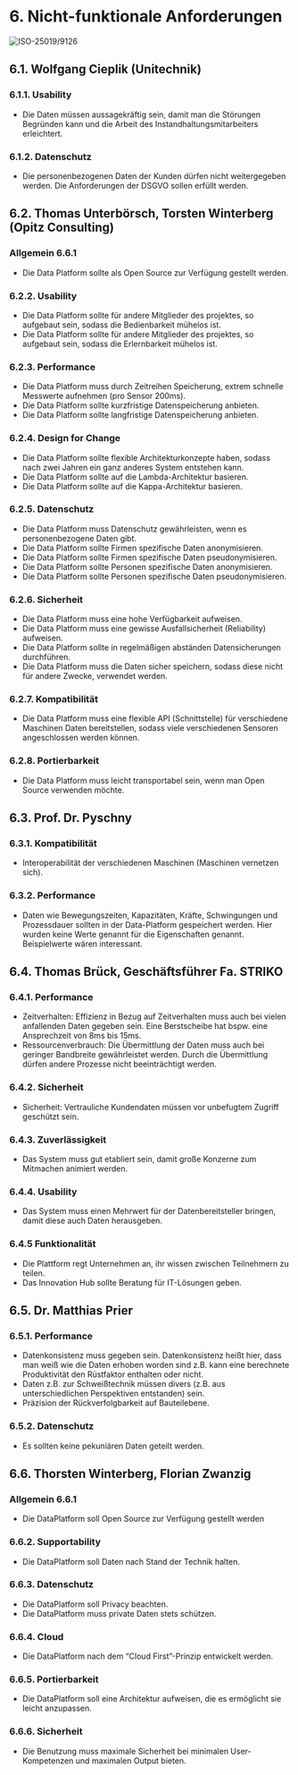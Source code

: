 # 6. Nicht-funktionale Anforderungen

![ISO-25019/9126](https://github.com/pschm/am-lastenheft-ss20/blob/master/lastenheft/img/quality_iso-25010-9126.jpg?raw=true) 


## 6.1. Wolfgang Cieplik (Unitechnik)

### 6.1.1. Usability

* Die Daten müssen aussagekräftig sein, damit man die Störungen Begründen kann und die Arbeit des Instandhaltungsmitarbeiters erleichtert.

### 6.1.2. Datenschutz

* Die personenbezogenen Daten der Kunden dürfen nicht weitergegeben werden. Die Anforderungen der DSGVO sollen erfüllt werden.

## 6.2. Thomas Unterbörsch, Torsten Winterberg (Opitz Consulting)

### Allgemein 6.6.1
* Die Data Platform sollte als Open Source zur Verfügung gestellt werden.

### 6.2.2. Usability

* Die Data Platform sollte für andere Mitglieder des projektes, so aufgebaut sein, sodass die Bedienbarkeit mühelos ist.
* Die Data Platform sollte für andere Mitglieder des projektes, so aufgebaut sein, sodass die Erlernbarkeit mühelos ist.

### 6.2.3. Performance

* Die Data Platform muss durch Zeitreihen Speicherung, extrem schnelle Messwerte aufnehmen (pro Sensor 200ms).
* Die Data Platform sollte kurzfristige Datenspeicherung anbieten.
* Die Data Platform sollte langfristige Datenspeicherung anbieten.

### 6.2.4. Design for Change
* Die Data Platform sollte flexible Architekturkonzepte haben, sodass nach zwei Jahren ein ganz anderes System entstehen kann.
* Die Data Platform sollte auf die Lambda-Architektur basieren.
* Die Data Platform sollte auf die Kappa-Architektur basieren.

### 6.2.5. Datenschutz
* Die Data Platform muss Datenschutz gewährleisten, wenn es personenbezogene Daten gibt.
* Die Data Platform sollte Firmen spezifische Daten anonymisieren.
* Die Data Platform sollte Firmen spezifische Daten pseudonymisieren.
* Die Data Platform sollte Personen spezifische Daten anonymisieren.
* Die Data Platform sollte Personen spezifische Daten pseudonymisieren.

### 6.2.6. Sicherheit
* Die Data Platform muss eine hohe Verfügbarkeit aufweisen.
* Die Data Platform muss eine gewisse Ausfallsicherheit (Reliability) aufweisen.
* Die Data Platform sollte in regelmäßigen abständen Datensicherungen durchführen.
* Die Data Platform muss die Daten sicher speichern, sodass diese nicht für andere Zwecke, verwendet werden.

### 6.2.7. Kompatibilität 
* Die Data Platform muss eine flexible API (Schnittstelle) für verschiedene Maschinen Daten bereitstellen, sodass viele verschiedenen Sensoren angeschlossen werden können.

### 6.2.8. Portierbarkeit
* Die Data Platform muss leicht transportabel sein, wenn man Open Source verwenden möchte.

## 6.3. Prof. Dr. Pyschny

### 6.3.1. Kompatibilität

* Interoperabilität der verschiedenen Maschinen (Maschinen vernetzen sich).

### 6.3.2. Performance
* Daten wie Bewegungszeiten, Kapazitäten, Kräfte, Schwingungen und Prozessdauer sollten in der Data-Platform gespeichert werden. Hier wurden keine Werte genannt für die Eigenschaften genannt. Beispielwerte wären interessant.


## 6.4. Thomas Brück, Geschäftsführer Fa. STRIKO

### 6.4.1. Performance 
* Zeitverhalten: Effizienz in Bezug auf Zeitverhalten muss auch bei vielen anfallenden Daten gegeben sein. Eine Berstscheibe hat bspw. eine Ansprechzeit von 8ms bis 15ms. 
* Ressourcenverbrauch: Die Übermittlung der Daten muss auch bei geringer Bandbreite gewährleistet werden. Durch die Übermittlung dürfen andere Prozesse nicht beeinträchtigt werden.

### 6.4.2. Sicherheit
* Sicherheit: Vertrauliche Kundendaten müssen vor unbefugtem Zugriff geschützt sein.

### 6.4.3. Zuverlässigkeit 
* Das System muss gut etabliert sein, damit große Konzerne zum Mitmachen animiert werden.

### 6.4.4. Usability
* Das System muss einen Mehrwert für der Datenbereitsteller bringen, damit diese auch Daten herausgeben.

### 6.4.5 Funktionalität 
* Die Plattform regt Unternehmen an, ihr wissen zwischen Teilnehmern zu teilen.
* Das Innovation Hub sollte Beratung für IT-Lösungen geben.

## 6.5. Dr. Matthias Prier

### 6.5.1. Performance
* Datenkonsistenz muss gegeben sein. Datenkonsistenz heißt hier, dass man weiß wie die Daten erhoben worden sind z.B. kann eine berechnete Produktivität den Rüstfaktor enthalten oder nicht.
* Daten z.B. zur Schweißtechnik müssen divers (z.B. aus unterschiedlichen Perspektiven entstanden) sein.
* Präzision der Rückverfolgbarkeit auf Bauteilebene.

### 6.5.2. Datenschutz
* Es sollten keine pekuniären Daten geteilt werden.

## 6.6. Thorsten Winterberg, Florian Zwanzig

### Allgemein 6.6.1
* Die DataPlatform soll Open Source zur Verfügung gestellt werden

### 6.6.2. Supportability
* Die DataPlatform soll Daten nach Stand der Technik halten.

### 6.6.3. Datenschutz
* Die DataPlatform soll Privacy beachten.
* Die DataPlatform muss private Daten stets schützen.

### 6.6.4. Cloud
* Die DataPlatform nach dem “Cloud First”-Prinzip entwickelt werden.

### 6.6.5. Portierbarkeit 
* Die DataPlatform soll eine Architektur aufweisen, die es ermöglicht sie leicht anzupassen.

### 6.6.6. Sicherheit
* Die Benutzung muss maximale Sicherheit bei minimalen User-Kompetenzen und maximalen Output bieten.
